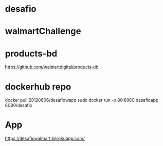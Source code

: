# desafio
# walmartChallenge
# products-bd
https://github.com/walmartdigital/products-db
 
# dockerhub repo
 docker pull 20120606/desafiowapp
 sudo docker run -p 80:8080 desafioapp
 8080/desafio
 
# App
 https://desafiowalmart.herokuapp.com/
